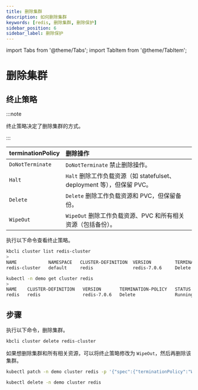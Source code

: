 ```yaml
---
title: 删除集群
description: 如何删除集群
keywords: [redis, 删除集群, 删除保护]
sidebar_position: 6
sidebar_label: 删除保护
---
```


import Tabs from '@theme/Tabs';
import TabItem from '@theme/TabItem';

# 删除集群

## 终止策略

:::note

终止策略决定了删除集群的方式。

:::

| **terminationPolicy**  | **删除操作**                    |
|:--                     | :--                                       |
| `DoNotTerminate`       | `DoNotTerminate` 禁止删除操作。 |
| `Halt`                 | `Halt` 删除工作负载资源（如 statefulset、deployment 等），但保留 PVC。 |
| `Delete`               | `Delete` 删除工作负载资源和 PVC，但保留备份。 |
| `WipeOut`              | `WipeOut` 删除工作负载资源、PVC 和所有相关资源（包括备份）。|

执行以下命令查看终止策略。

<Tabs>

<TabItem value="kbcli" label="kbcli" default>

```bash
kbcli cluster list redis-cluster
>
NAME   	        NAMESPACE	CLUSTER-DEFINITION	VERSION        	TERMINATION-POLICY	STATUS 	     CREATED-TIME
redis-cluster	default  	redis    	        redis-7.0.6	    Delete            	Running	     Apr 10,2023 20:27 UTC+0800
```

</TabItem>

<TabItem value="kubectl" label="kubectl">

```bash
kubectl -n demo get cluster redis
>
NAME    CLUSTER-DEFINITION   VERSION       TERMINATION-POLICY   STATUS    AGE
redis   redis                redis-7.0.6   Delete               Running   10m
```

</TabItem>

</Tabs>

## 步骤

执行以下命令，删除集群。

<Tabs>

<TabItem value="kbcli" label="kbcli" default>

```bash
kbcli cluster delete redis-cluster
```

</TabItem>

<TabItem value="kubectl" label="kubectl">

如果想删除集群和所有相关资源，可以将终止策略修改为 `WipeOut`，然后再删除该集群。

```bash
kubectl patch -n demo cluster redis -p '{"spec":{"terminationPolicy":"WipeOut"}}' --type="merge"

kubectl delete -n demo cluster redis
```

</TabItem>

</Tabs>
